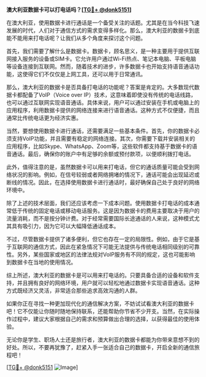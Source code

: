 **澳大利亚数据卡可以打电话吗？[[TG💪+ @donk5151](https://t.me/s/donk5151)]**

在澳大利亚，使用数据卡进行通话是一个备受关注的话题。尤其是在当今科技飞速发展的时代，人们对于通信方式的需求变得多样化。那么，澳大利亚的数据卡到底能不能用来打电话呢？让我们从多个角度来探讨这个问题。

首先，我们需要了解什么是数据卡。数据卡，顾名思义，是一种主要用于提供互联网接入服务的设备或SIM卡。它允许用户通过Wi-Fi热点、笔记本电脑、平板电脑等设备连接到互联网。然而，随着技术的进步，许多数据卡也开始支持语音通话功能，这使得它们不仅仅是上网工具，还可以用于日常通讯。

那么，澳大利亚的数据卡是否具备打电话的功能呢？答案是肯定的。大多数现代数据卡都配备了VoIP（Voice over IP）技术，这意味着即使没有传统的电话线路，也可以通过互联网实现语音通话。具体来说，用户可以通过安装在手机或电脑上的应用程序，利用数据卡提供的网络连接来进行语音通话。这种方式不仅便捷，而且通常比传统电话更为经济实惠。

当然，要想使用数据卡进行通话，还需要满足一些基本条件。首先，你的数据卡必须支持VoIP功能，并且需要有稳定的网络连接。其次，你需要下载并安装相关的应用程序，比如Skype、WhatsApp、Zoom等，这些软件都支持基于数据卡的语音通话。最后，确保你的账户中有足够的余额或预付款项，以便顺利拨打电话。

此外，值得注意的是，虽然数据卡可以用来打电话，但它的通话质量可能会受到网络状况的影响。例如，在信号较弱或者网络拥堵的情况下，通话可能会出现延迟或断线的情况。因此，在选择使用数据卡进行通话时，最好确保自己处于良好的网络环境中。

除了上述的技术层面，我们还应该考虑一下成本问题。使用数据卡打电话的成本通常低于传统的固定电话或移动电话服务。这是因为数据卡的费用主要取决于用户的流量消耗，而不是按分钟计费。对于经常需要国际长途通话的人来说，这种模式尤其具有吸引力，因为它可以大幅降低通话成本。

不过，尽管数据卡提供了诸多便利，但它也存在一定的局限性。例如，由于它是基于互联网的通信方式，因此在紧急情况下可能无法提供与传统电话相同级别的可靠性。另外，某些国家或地区的法律法规对VoIP服务有不同的规定，这也可能影响到数据卡在当地的使用情况。

综上所述，澳大利亚的数据卡是可以用来打电话的。只要具备合适的设备和软件支持，并且拥有良好的网络环境，用户就可以轻松地通过数据卡实现语音通话。这种方式既经济又灵活，非常适合那些追求高效沟通的人群。

如果你正在寻找一种更加现代化的通信解决方案，不妨试试看澳大利亚的数据卡吧！它不仅能让你随时随地保持联系，还能帮助你节省不少开支。当然，在实际操作过程中，建议大家根据自己的需求和预算做出合理的选择，以获得最佳的使用体验。

无论你是学生、职场人士还是旅行者，澳大利亚的数据卡都能为你带来意想不到的好处。所以，不要再犹豫了，赶紧入手一张适合自己的数据卡，开启全新的通信旅程吧！

[[TG💪+ @donk5151](https://t.me/s/donk5151) ![Image](https://i.postimg.cc/rwNCRYN7/Snipaste-2025-04-30-17-27-05.png)]